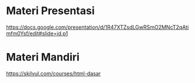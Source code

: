 # Materi Presentasi

https://docs.google.com/presentation/d/1R47XTZsdLGwRSmO2MNcT2qAtimfm0Ysf/edit#slide=id.p1

# Materi Mandiri

https://skilvul.com/courses/html-dasar
